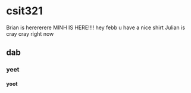 # csit321
Brian is herererere
MINH IS HERE!!!!
hey febb u have a nice shirt
Julian is cray cray right now 
## dab
### yeet
#### yoot
